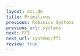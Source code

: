 ```yaml
---
layout: doc_de
title: Primitives
previous: Rubinius Systems
previous_url: systems
next: FFI
next_url: systems/ffi
review: true
---
```

